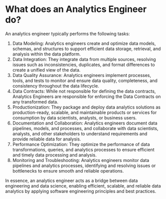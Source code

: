 # What does an Analytics Engineer do?

An analytics engineer typically performs the following tasks:

1. Data Modeling: Analytics engineers create and optimize data models, schemas, and structures to support efficient data storage, retrieval, and analysis within the data platform.
2. Data Integration: They integrate data from multiple sources, resolving issues such as inconsistencies, duplicates, and format differences to create a unified view of the data.
3. Data Quality Assurance: Analytics engineers implement processes, tools, and tests to monitor and ensure data quality, completeness, and consistency throughout the data lifecycle.
4. Data Contracts: While not responsible for defining the data contracts, Analytics Engineers are responsible for enforcing the Data Contracts on any transformed data.
5. Productionization: They package and deploy data analytics solutions as production-ready, scalable, and maintainable products or services for consumption by data scientists, analysts, or business users.
6. Documentation and Collaboration: Analytics engineers document data pipelines, models, and processes, and collaborate with data scientists, analysts, and other stakeholders to understand requirements and provide reliable data for analysis.
7. Performance Optimization: They optimize the performance of data transformations, queries, and analytics processes to ensure efficient and timely data processing and analysis.
8.  Monitoring and Troubleshooting: Analytics engineers monitor data pipelines and analytics processes, identifying and resolving issues or bottlenecks to ensure smooth and reliable operations.

In essence, an analytics engineer acts as a bridge between data engineering and data science, enabling efficient, scalable, and reliable data analytics by applying software engineering principles and best practices.
